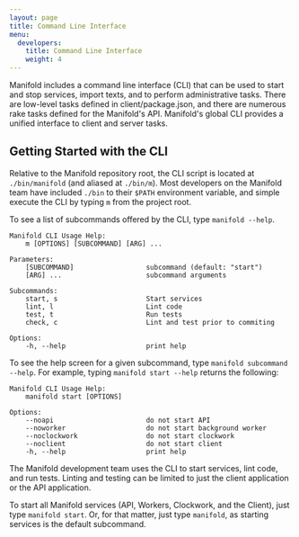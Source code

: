 ```yaml
---
layout: page
title: Command Line Interface
menu:
  developers:
    title: Command Line Interface
    weight: 4
---
```


Manifold includes a command line interface \(CLI\) that can be used to start and stop services, import texts, and to perform administrative tasks. There are low-level tasks defined in client/package.json, and there are numerous rake tasks defined for the Manifold's API. Manifold's global CLI provides a unified interface to client and server tasks.

## Getting Started with the CLI

Relative to the Manifold repository root, the CLI script is located at `./bin/manifold` \(and aliased at `./bin/m`\). Most developers on the Manifold team have included `./bin` to their `$PATH` environment variable, and simple execute the CLI by typing `m` from the project root.

To see a list of subcommands offered by the CLI, type `manifold --help`.

```
Manifold CLI Usage Help:
    m [OPTIONS] [SUBCOMMAND] [ARG] ...

Parameters:
    [SUBCOMMAND]                  subcommand (default: "start")
    [ARG] ...                     subcommand arguments

Subcommands:
    start, s                      Start services
    lint, l                       Lint code
    test, t                       Run tests
    check, c                      Lint and test prior to commiting

Options:
    -h, --help                    print help
```

To see the help screen for a given subcommand, type `manifold subcommand --help`. For example, typing `manifold start --help` returns the following:

```
Manifold CLI Usage Help:
    manifold start [OPTIONS]

Options:
    --noapi                       do not start API
    --noworker                    do not start background worker
    --noclockwork                 do not start clockwork
    --noclient                    do not start client
    -h, --help                    print help
```

The Manifold development team uses the CLI to start services, lint code, and run tests. Linting and testing can be limited to just the client application or the API application.

To start all Manifold services \(API, Workers, Clockwork, and the Client\), just type `manifold start`. Or, for that matter, just type `manifold`, as starting services is the default subcommand.
